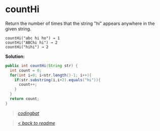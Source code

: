 # countHi

Return the number of times that the string "hi" appears anywhere in the given string.

```
countHi("abc hi ho") → 1
countHi("ABChi hi") → 2
countHi("hihi") → 2
```

**Solution:**

```java
public int countHi(String str) {
  int count = 0;
  for(int i=0; i<str.length()-1; i++){
    if(str.substring(i,i+2).equals("hi")){
      count++;
    }
  }
  return count;
}
```

> _[codingbat](http://codingbat.com/prob/p147448)_

> [< _back to readme_](FINDREPLACEREADME)